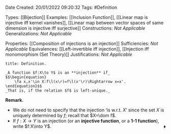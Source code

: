 <div class="topSpace"></div>

Date Created: 20/01/2022 09:20:32
Tags: #Definition

Types: [[Bijection]]
Examples: [[Inclusion Function]], [[Linear map is injective iff kernel vanishes]], [[Linear map between vector spaces of same dimension is injective iff surjective]]
Constructions: _Not Applicable_
Generalizations: _Not Applicable_

Properties: [[Composition of injections is an injection]]
Sufficiencies: _Not Applicable_
Equivalences: [[Left-invertible iff injection]], [[Injection iff monomorphism (Set Theory)]]
Justifications: _Not Applicable_

``` ad-Definition
title: Definition.

_A function $f:X\to Y$ is an **injection** if_
$$\begin{equation}
    \fa x,x'\in X:f\l(x\r)=f\l(x'\r)\Rightarrow x=x'.
\end{equation}$$
_That is, if the relation $f$ is left-unique._

```

**Remark.**
* We do not need to specify that the injection $\textrm{`}$is w.r.t. $X\textrm{'}$ since the set $X$ is uniquely determined by $f$; recall that $X=\dom f$.
* If $f:X\to Y$ is an injection (or an **injective function**, or a **1-1 function**), write $f:X\into Y$.<span style="float:right;">$\blacklozenge$</span>
